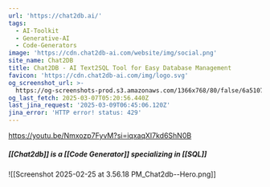 ```yaml
---
url: 'https://chat2db.ai/'
tags:
  - AI-Toolkit
  - Generative-AI
  - Code-Generators
image: 'https://cdn.chat2db-ai.com/website/img/social.png'
site_name: Chat2DB
title: Chat2DB - AI Text2SQL Tool for Easy Database Management
favicon: 'https://cdn.chat2db-ai.com/img/logo.svg'
og_screenshot_url: >-
  https://og-screenshots-prod.s3.amazonaws.com/1366x768/80/false/6a5107dd24e9b0bea7d82ca993c4b9ae37942666373f70cd2f33e8126a415dc9.jpeg
og_last_fetch: 2025-03-07T05:20:56.440Z
last_jina_request: '2025-03-09T06:45:06.120Z'
jina_error: 'HTTP error! status: 429'
---
```

https://youtu.be/Nmxozp7FyvM?si=iqxaqXI7kd6ShN0B

##### [[Chat2db]] is a [[Code Generator]] specializing in [[SQL]]
![[Screenshot 2025-02-25 at 3.56.18 PM_Chat2db--Hero.png]]
